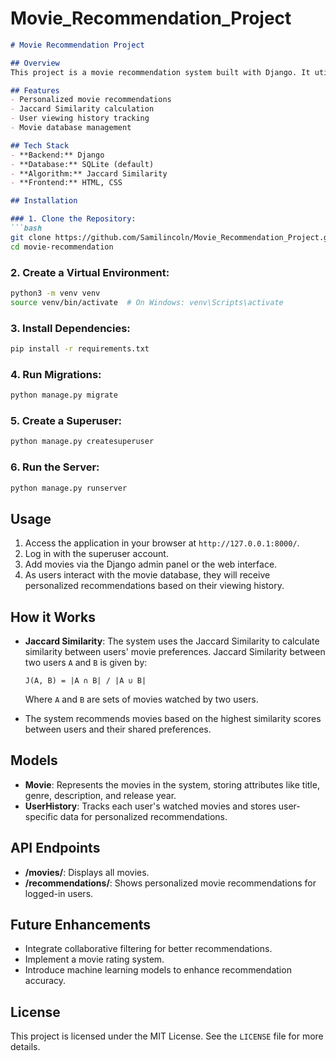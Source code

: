 # Movie_Recommendation_Project

```markdown
# Movie Recommendation Project

## Overview
This project is a movie recommendation system built with Django. It utilizes the **Jaccard Similarity** algorithm to recommend movies to users based on their viewing history.

## Features
- Personalized movie recommendations
- Jaccard Similarity calculation
- User viewing history tracking
- Movie database management

## Tech Stack
- **Backend:** Django
- **Database:** SQLite (default)
- **Algorithm:** Jaccard Similarity
- **Frontend:** HTML, CSS

## Installation

### 1. Clone the Repository:
```bash
git clone https://github.com/Samilincoln/Movie_Recommendation_Project.git
cd movie-recommendation
```

### 2. Create a Virtual Environment:
```bash
python3 -m venv venv
source venv/bin/activate  # On Windows: venv\Scripts\activate
```

### 3. Install Dependencies:
```bash
pip install -r requirements.txt
```

### 4. Run Migrations:
```bash
python manage.py migrate
```

### 5. Create a Superuser:
```bash
python manage.py createsuperuser
```

### 6. Run the Server:
```bash
python manage.py runserver
```

## Usage
1. Access the application in your browser at `http://127.0.0.1:8000/`.
2. Log in with the superuser account.
3. Add movies via the Django admin panel or the web interface.
4. As users interact with the movie database, they will receive personalized recommendations based on their viewing history.

## How it Works

- **Jaccard Similarity**: The system uses the Jaccard Similarity to calculate similarity between users' movie preferences. Jaccard Similarity between two users `A` and `B` is given by:
  
  ```
  J(A, B) = |A ∩ B| / |A ∪ B|
  ```

  Where `A` and `B` are sets of movies watched by two users.

- The system recommends movies based on the highest similarity scores between users and their shared preferences.

## Models

- **Movie**: Represents the movies in the system, storing attributes like title, genre, description, and release year.
- **UserHistory**: Tracks each user's watched movies and stores user-specific data for personalized recommendations.

## API Endpoints

- **/movies/**: Displays all movies.
- **/recommendations/**: Shows personalized movie recommendations for logged-in users.

## Future Enhancements

- Integrate collaborative filtering for better recommendations.
- Implement a movie rating system.
- Introduce machine learning models to enhance recommendation accuracy.

## License

This project is licensed under the MIT License. See the `LICENSE` file for more details.

```

